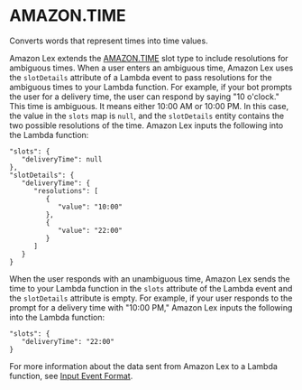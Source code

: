 # AMAZON\.TIME<a name="built-in-slot-time"></a>

Converts words that represent times into time values\.

Amazon Lex extends the [AMAZON\.TIME](https://developer.amazon.com/public/solutions/alexa/alexa-skills-kit/docs/built-in-intent-ref/slot-type-reference#time) slot type to include resolutions for ambiguous times\. When a user enters an ambiguous time, Amazon Lex uses the `slotDetails` attribute of a Lambda event to pass resolutions for the ambiguous times to your Lambda function\. For example, if your bot prompts the user for a delivery time, the user can respond by saying "10 o'clock\." This time is ambiguous\. It means either 10:00 AM or 10:00 PM\. In this case, the value in the `slots` map is `null`, and the `slotDetails` entity contains the two possible resolutions of the time\. Amazon Lex inputs the following into the Lambda function:

```
"slots": {
   "deliveryTime": null
},
"slotDetails": {
   "deliveryTime": {
      "resolutions": [
         {
            "value": "10:00"
         },
         {
            "value": "22:00"
         }
      ]
   }
}
```

When the user responds with an unambiguous time, Amazon Lex sends the time to your Lambda function in the `slots` attribute of the Lambda event and the `slotDetails` attribute is empty\. For example, if your user responds to the prompt for a delivery time with "10:00 PM," Amazon Lex inputs the following into the Lambda function:

```
"slots": {
   "deliveryTime": "22:00"
}
```

For more information about the data sent from Amazon Lex to a Lambda function, see [Input Event Format](lambda-input-response-format.md#using-lambda-input-event-format)\.